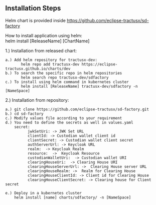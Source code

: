 ## Installation Steps

Helm chart is provided inside https://github.com/eclipse-tractusx/sd-factory

How to install application using helm:  <br />
    helm install [ReleaseName] [ChartName]

1.) Installation from released chart: <br />
    
    a.) Add helm repository for tractusx-dev:
           helm repo add tractusx-dev https://eclipse-tractusx.github.io/charts/dev
    b.) To search the specific repo in helm repositories 
           helm search repo tractusx-dev/sdfactory
    c.) To install using helm command in kubernetes cluster
           helm install [ReleaseName] tractusx-dev/sdfactory -n [NameSpace]


2.) Installation from repository:
        
    a.) git clone https://github.com/eclipse-tractusx/sd-factory.git
    b.) cd sd-factory
    c.) Modify values file according to your requirement
    d.) You need to define the secrets as well in values.yaml
        secret:
              jwkSetUri: -> JWK Set URL
              clientId: -> Custodian wallet client id
              clientSecret: -> Custodian wallet client secret
              authServerUrl: -> Keycloak URL
              realm:  -> Keycloak Realm
              resource:  ->  Keycloak Resource
              custodianWalletUri:  -> Custodian wallet URI
              clearingHouseUri:  -> Clearing House URI
              clearingHouseServerUrl: ->  Clearing House server URL
              clearingHouseRealm: ->  Realm for Clearing House
              clearingHouseClientId: -> Client id for Clearing House
              clearingHouseClientSecret: -> Clearing house for Client secret

    e.) Deploy in a kubernetes cluster
        helm install [name] charts/sdfactory/ -n [NameSpace]